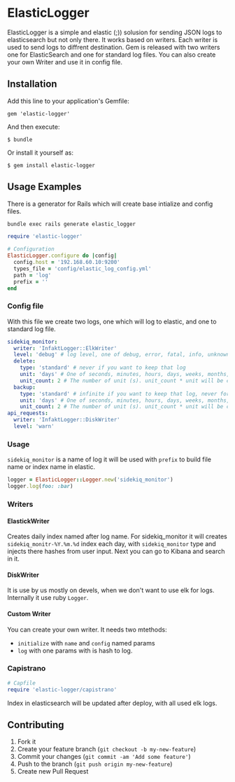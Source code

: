 # ElasticLogger

ElasticLogger is a simple and elastic (;)) solusion for sending JSON logs to elasticsearch but not only there. It works based on writers. Each writer is used to send logs to diffrent destination. Gem is released with two writers one for ElasticSearch and one for standard log files. You can also create your own Writer and use it in config file.

## Installation

Add this line to your application's Gemfile:

    gem 'elastic-logger'

And then execute:

    $ bundle

Or install it yourself as:

    $ gem install elastic-logger

## Usage Examples

There is a generator for Rails which will create base intialize and config files.
```bash
bundle exec rails generate elastic_logger
```

```ruby
require 'elastic-logger'

# Configuration
ElasticLogger.configure do |config|
  config.host = '192.168.60.10:9200'
  types_file = 'config/elastic_log_config.yml'
  path = 'log'
  prefix = ''
end
```

### Config file
With this file we create two logs, one which will log to elastic, and one to standard log file.

```yml
sidekiq_monitor:
  writer: 'InfaktLogger::ElkWriter'
  level: 'debug' # log level, one of debug, error, fatal, info, unknown, and warn
  delete:
    type: 'standard' # never if you want to keep that log
    unit: 'days' # One of seconds, minutes, hours, days, weeks, months, or years.
    unit_count: 2 # The number of unit (s). unit_count * unit will be calculated out to the relative number of seconds.
  backup:
    type: 'standard' # infinite if you want to keep that log, never for no backups
    unit: 'days' # One of seconds, minutes, hours, days, weeks, months, or years.
    unit_count: 2 # The number of unit (s). unit_count * unit will be calculated out to the relative number of seconds.
api_requests:
  writer: 'InfaktLogger::DiskWriter'
  level: 'warn'
```
### Usage

`sidekiq_monitor` is a name of log it will be used with `prefix` to build file name or index name in elastic.

```ruby
logger = ElasticLogger::Logger.new('sidekiq_monitor')
logger.log(foo: :bar)
```

### Writers

#### ElastickWriter

Creates daily index named after log name. For sidekiq_monitor it will creates `sidekiq_monitr-%Y.%m.%d` index each day, with `sidekiq_monitor` type and injects there hashes from user input. Next you can go to Kibana and search in it.

#### DiskWriter

It is use by us mostly on devels, when we don't want to use elk for logs. Internally it use ruby `Logger`.

#### Custom Writer

You can create your own writer. It needs two mtethods:
* `initialize` with `name` and `config` named params
* `log` with one params with is hash to log.

### Capistrano

```ruby
# Capfile
require 'elastic-logger/capistrano'
```

Index in elasticsearch will be updated after deploy, with all used elk logs.

## Contributing

1. Fork it
2. Create your feature branch (`git checkout -b my-new-feature`)
3. Commit your changes (`git commit -am 'Add some feature'`)
4. Push to the branch (`git push origin my-new-feature`)
5. Create new Pull Request
